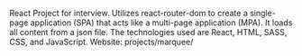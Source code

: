 React Project for interview. Utilizes react-router-dom to create a single-page application (SPA) that acts like a multi-page application (MPA). It loads all content from a json file. The technologies used are React, HTML, SASS, CSS, and JavaScript. Website: projects/marquee/
